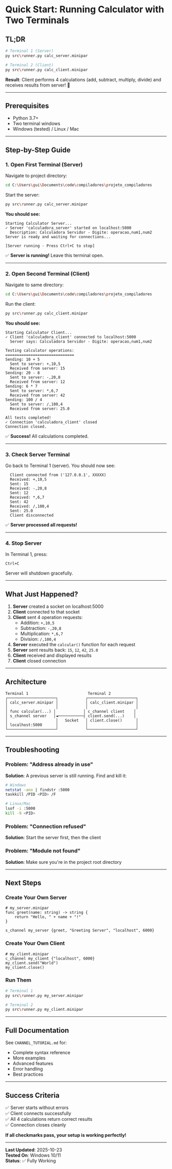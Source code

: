 # Quick Start: Running Calculator with Two Terminals

## TL;DR

```bash
# Terminal 1 (Server)
py src\runner.py calc_server.minipar

# Terminal 2 (Client)
py src\runner.py calc_client.minipar
```

**Result**: Client performs 4 calculations (add, subtract, multiply, divide) and receives results from server! 🎉

---

## Prerequisites

- Python 3.7+
- Two terminal windows
- Windows (tested) / Linux / Mac

---

## Step-by-Step Guide

### 1. Open First Terminal (Server)

Navigate to project directory:
```bash
cd C:\Users\gui\Documents\code\compiladores\projeto_compiladores
```

Start the server:
```bash
py src\runner.py calc_server.minipar
```

**You should see:**
```
Starting Calculator Server...
✓ Server 'calculadora_server' started on localhost:5000
  Description: Calculadora Servidor - Digite: operacao,num1,num2
Server is ready and waiting for connections...

[Server running - Press Ctrl+C to stop]
```

✅ **Server is running!** Leave this terminal open.

---

### 2. Open Second Terminal (Client)

Navigate to same directory:
```bash
cd C:\Users\gui\Documents\code\compiladores\projeto_compiladores
```

Run the client:
```bash
py src\runner.py calc_client.minipar
```

**You should see:**
```
Starting Calculator Client...
✓ Client 'calculadora_client' connected to localhost:5000
  Server says: Calculadora Servidor - Digite: operacao,num1,num2

Testing calculator operations:
==============================
Sending: 10 + 5
  Sent to server: +,10,5
  Received from server: 15
Sending: 20 - 8
  Sent to server: -,20,8
  Received from server: 12
Sending: 6 * 7
  Sent to server: *,6,7
  Received from server: 42
Sending: 100 / 4
  Sent to server: /,100,4
  Received from server: 25.0

All tests completed!
✓ Connection 'calculadora_client' closed
Connection closed.
```

✅ **Success!** All calculations completed.

---

### 3. Check Server Terminal

Go back to Terminal 1 (server). You should now see:
```
  Client connected from ('127.0.0.1', XXXXX)
  Received: +,10,5
  Sent: 15
  Received: -,20,8
  Sent: 12
  Received: *,6,7
  Sent: 42
  Received: /,100,4
  Sent: 25.0
  Client disconnected
```

✅ **Server processed all requests!**

---

### 4. Stop Server

In Terminal 1, press:
```
Ctrl+C
```

Server will shutdown gracefully.

---

## What Just Happened?

1. **Server** created a socket on localhost:5000
2. **Client** connected to that socket
3. **Client** sent 4 operation requests:
   - Addition: `+,10,5`
   - Subtraction: `-,20,8`
   - Multiplication: `*,6,7`
   - Division: `/,100,4`
4. **Server** executed the `calcular()` function for each request
5. **Server** sent results back: `15`, `12`, `42`, `25.0`
6. **Client** received and displayed results
7. **Client** closed connection

---

## Architecture

```
Terminal 1                          Terminal 2
┌─────────────────────┐            ┌─────────────────────┐
│ calc_server.minipar │            │ calc_client.minipar │
│                     │            │                     │
│ func calcular(...) │            │ c_channel client    │
│ s_channel server   │◄───────────┤ client.send(...)    │
│                     │   Socket   │ client.close()      │
│ localhost:5000      │            │                     │
└─────────────────────┘            └─────────────────────┘
```

---

## Troubleshooting

### Problem: "Address already in use"
**Solution**: A previous server is still running. Find and kill it:
```bash
# Windows
netstat -ano | findstr :5000
taskkill /PID <PID> /F

# Linux/Mac
lsof -i :5000
kill -9 <PID>
```

### Problem: "Connection refused"
**Solution**: Start the server first, then the client

### Problem: "Module not found"
**Solution**: Make sure you're in the project root directory

---

## Next Steps

### Create Your Own Server

```minipar
# my_server.minipar
func greet(name: string) -> string {
    return "Hello, " + name + "!"
}

s_channel my_server {greet, "Greeting Server", "localhost", 6000}
```

### Create Your Own Client

```minipar
# my_client.minipar
c_channel my_client {"localhost", 6000}
my_client.send("World")
my_client.close()
```

### Run Them

```bash
# Terminal 1
py src\runner.py my_server.minipar

# Terminal 2
py src\runner.py my_client.minipar
```

---

## Full Documentation

See `CHANNEL_TUTORIAL.md` for:
- Complete syntax reference
- More examples
- Advanced features
- Error handling
- Best practices

---

## Success Criteria

✅ Server starts without errors  
✅ Client connects successfully  
✅ All 4 calculations return correct results  
✅ Connection closes cleanly  

**If all checkmarks pass, your setup is working perfectly!**

---

**Last Updated**: 2025-10-23  
**Tested On**: Windows 10/11  
**Status**: ✅ Fully Working
